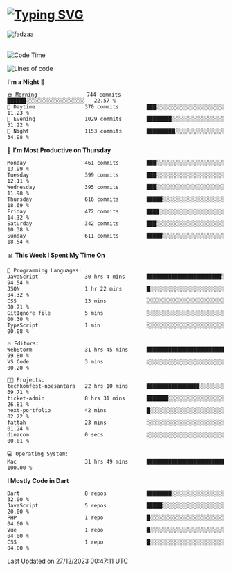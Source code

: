 
<h1 align="left"><a href="https://git.io/typing-svg"><img src="https://readme-typing-svg.demolab.com?font=Fira+Code&pause=1000&color=F7F7F7&random=false&width=600&lines=Hi+%F0%9F%91%8B%2C+I'm+Fattah+Anggit+Al+Dzakwan;Junior+Software+Developer+from+SMK+Raden+Umar+Said" alt="Typing SVG" /></a></h1>


<div align="left" display="flex"> 
  <img src="https://komarev.com/ghpvc/?username=fadzaa&label=Profile%20views&color=0e75b6&style=flat" alt="fadzaa" /> 
</div>

<br/>

<!--START_SECTION:waka-->
![Code Time](http://img.shields.io/badge/Code%20Time-214%20hrs%2012%20mins-blue)

![Lines of code](https://img.shields.io/badge/From%20Hello%20World%20I%27ve%20Written-478.1%20thousand%20lines%20of%20code-blue)

**I'm a Night 🦉** 

```text
🌞 Morning                744 commits         ██████░░░░░░░░░░░░░░░░░░░   22.57 % 
🌆 Daytime                370 commits         ███░░░░░░░░░░░░░░░░░░░░░░   11.23 % 
🌃 Evening                1029 commits        ████████░░░░░░░░░░░░░░░░░   31.22 % 
🌙 Night                  1153 commits        █████████░░░░░░░░░░░░░░░░   34.98 % 
```
📅 **I'm Most Productive on Thursday** 

```text
Monday                   461 commits         ███░░░░░░░░░░░░░░░░░░░░░░   13.99 % 
Tuesday                  399 commits         ███░░░░░░░░░░░░░░░░░░░░░░   12.11 % 
Wednesday                395 commits         ███░░░░░░░░░░░░░░░░░░░░░░   11.98 % 
Thursday                 616 commits         █████░░░░░░░░░░░░░░░░░░░░   18.69 % 
Friday                   472 commits         ████░░░░░░░░░░░░░░░░░░░░░   14.32 % 
Saturday                 342 commits         ███░░░░░░░░░░░░░░░░░░░░░░   10.38 % 
Sunday                   611 commits         █████░░░░░░░░░░░░░░░░░░░░   18.54 % 
```


📊 **This Week I Spent My Time On** 

```text
💬 Programming Languages: 
JavaScript               30 hrs 4 mins       ████████████████████████░   94.54 % 
JSON                     1 hr 22 mins        █░░░░░░░░░░░░░░░░░░░░░░░░   04.32 % 
CSS                      13 mins             ░░░░░░░░░░░░░░░░░░░░░░░░░   00.71 % 
GitIgnore file           5 mins              ░░░░░░░░░░░░░░░░░░░░░░░░░   00.30 % 
TypeScript               1 min               ░░░░░░░░░░░░░░░░░░░░░░░░░   00.08 % 

🔥 Editors: 
WebStorm                 31 hrs 45 mins      █████████████████████████   99.80 % 
VS Code                  3 mins              ░░░░░░░░░░░░░░░░░░░░░░░░░   00.20 % 

🐱‍💻 Projects: 
techkomfest-noesantara   22 hrs 10 mins      █████████████████░░░░░░░░   69.71 % 
ticket-admin             8 hrs 31 mins       ███████░░░░░░░░░░░░░░░░░░   26.81 % 
next-portfolio           42 mins             █░░░░░░░░░░░░░░░░░░░░░░░░   02.22 % 
fattah                   23 mins             ░░░░░░░░░░░░░░░░░░░░░░░░░   01.24 % 
dinacom                  0 secs              ░░░░░░░░░░░░░░░░░░░░░░░░░   00.01 % 

💻 Operating System: 
Mac                      31 hrs 49 mins      █████████████████████████   100.00 % 
```

**I Mostly Code in Dart** 

```text
Dart                     8 repos             ████████░░░░░░░░░░░░░░░░░   32.00 % 
JavaScript               5 repos             █████░░░░░░░░░░░░░░░░░░░░   20.00 % 
PHP                      1 repo              █░░░░░░░░░░░░░░░░░░░░░░░░   04.00 % 
Vue                      1 repo              █░░░░░░░░░░░░░░░░░░░░░░░░   04.00 % 
CSS                      1 repo              █░░░░░░░░░░░░░░░░░░░░░░░░   04.00 % 
```




 Last Updated on 27/12/2023 00:47:11 UTC
<!--END_SECTION:waka-->
